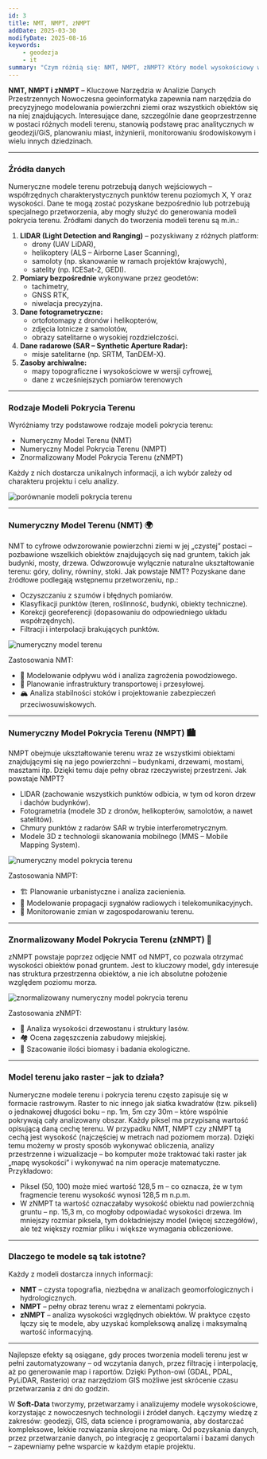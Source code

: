 ```yaml
---
id: 3
title: NMT, NMPT, zNMPT
addDate: 2025-03-30
modifyDate: 2025-08-16
keywords:
    - geodezja
    - it
summary: "Czym różnią się: NMT, NMPT, zNMPT? Który model wysokościowy wybrać do konkretnego zadania?"
---
```


**NMT, NMPT i zNMPT** – Kluczowe Narzędzia w Analizie Danych Przestrzennych
Nowoczesna geoinformatyka zapewnia nam narzędzia do precyzyjnego modelowania powierzchni ziemi oraz wszystkich obiektów się na niej znajdujących. Interesujące dane, szczególnie dane geoprzestrzenne w postaci różnych modeli terenu, stanowią podstawę prac analitycznych w geodezji/GiS, planowaniu miast, inżynierii, monitorowaniu środowiskowym i wielu innych dziedzinach.

________________________________________

### Źródła danych
Numeryczne modele terenu potrzebują danych wejściowych – współrzędnych charakterystycznych punktów terenu poziomych X, Y oraz wysokości. Dane te mogą zostać pozyskane bezpośrednio lub potrzebują specjalnego przetworzenia, aby mogły służyć do generowania modeli pokrycia terenu. Źródłami danych do tworzenia modeli terenu są m.in.:
1. **LIDAR (Light Detection and Ranging)** – pozyskiwany z różnych platform:
    - drony (UAV LiDAR),
    - helikoptery (ALS – Airborne Laser Scanning),
    - samoloty (np. skanowanie w ramach projektów krajowych),
    - satelity (np. ICESat-2, GEDI).
2. **Pomiary bezpośrednie** wykonywane przez geodetów:
    - tachimetry,
    - GNSS RTK,
    - niwelacja precyzyjna.
3. **Dane fotogrametryczne:**
    - ortofotomapy z dronów i helikopterów,
    - zdjęcia lotnicze z samolotów,
    - obrazy satelitarne o wysokiej rozdzielczości.
4. **Dane radarowe (SAR – Synthetic Aperture Radar):**
    - misje satelitarne (np. SRTM, TanDEM-X).
5. **Zasoby archiwalne:**
    - mapy topograficzne i wysokościowe w wersji cyfrowej,
    - dane z wcześniejszych pomiarów terenowych
________________________________________

### Rodzaje Modeli Pokrycia Terenu
Wyróżniamy trzy podstawowe rodzaje modeli pokrycia terenu:
- Numeryczny Model Terenu (NMT)
- Numeryczny Model Pokrycia Terenu (NMPT)
- Znormalizowany Model Pokrycia Terenu (zNMPT)

Każdy z nich dostarcza unikalnych informacji, a ich wybór zależy od charakteru projektu i celu analizy.

![porównanie modeli pokrycia terenu](/images/blog/images/3/compare_terrain_models.jpg)

________________________________________

### Numeryczny Model Terenu (NMT) 🌍
NMT to cyfrowe odwzorowanie powierzchni ziemi w jej „czystej” postaci – pozbawione wszelkich obiektów znajdujących się nad gruntem, takich jak budynki, mosty, drzewa. Odwzorowuje wyłącznie naturalne ukształtowanie terenu: góry, doliny, równiny, stoki.
Jak powstaje NMT?
Pozyskane dane źródłowe podlegają wstępnemu przetworzeniu, np.:
- Oczyszczaniu z szumów i błędnych pomiarów.
- Klasyfikacji punktów (teren, roślinność, budynki, obiekty techniczne).
- Korekcji georeferencji (dopasowaniu do odpowiedniego układu współrzędnych).
- Filtracji i interpolacji brakujących punktów.

![numeryczny model terenu](/images/blog/images/3/dtm.jpg)

Zastosowania NMT:
- 🌊 Modelowanie odpływu wód i analiza zagrożenia powodziowego.
- 🚧 Planowanie infrastruktury transportowej i przesyłowej.
- 🏔️ Analiza stabilności stoków i projektowanie zabezpieczeń przeciwosuwiskowych.
________________________________________
### Numeryczny Model Pokrycia Terenu (NMPT) 🏙️
NMPT obejmuje ukształtowanie terenu wraz ze wszystkimi obiektami znajdującymi się na jego powierzchni – budynkami, drzewami, mostami, masztami itp. Dzięki temu daje pełny obraz rzeczywistej przestrzeni.
Jak powstaje NMPT?
- LIDAR (zachowanie wszystkich punktów odbicia, w tym od koron drzew i dachów budynków).
- Fotogrametria (modele 3D z dronów, helikopterów, samolotów, a nawet satelitów).
- Chmury punktów z radarów SAR w trybie interferometrycznym.
- Modele 3D z technologii skanowania mobilnego (MMS – Mobile Mapping System).

![numeryczny model pokrycia terenu](/images/blog/images/3/dsm.jpg)

Zastosowania NMPT:
- 🏗️ Planowanie urbanistyczne i analiza zacienienia.
- 📡 Modelowanie propagacji sygnałów radiowych i telekomunikacyjnych.
- 🌾 Monitorowanie zmian w zagospodarowaniu terenu.
________________________________________
### Znormalizowany Model Pokrycia Terenu (zNMPT) 🌲
zNMPT powstaje poprzez odjęcie NMT od NMPT, co pozwala otrzymać wysokości obiektów ponad gruntem. Jest to kluczowy model, gdy interesuje nas struktura przestrzenna obiektów, a nie ich absolutne położenie względem poziomu morza.

![znormalizowany numeryczny model pokrycia terenu](/images/blog/images/3/ndsm.jpg)


Zastosowania zNMPT:
- 🌳 Analiza wysokości drzewostanu i struktury lasów.
- 🏘️ Ocena zagęszczenia zabudowy miejskiej.
- 🍃 Szacowanie ilości biomasy i badania ekologiczne.
________________________________________
### Model terenu jako raster – jak to działa?
Numeryczne modele terenu i pokrycia terenu często zapisuje się w formacie rastrowym.
Raster to nic innego jak siatka kwadratów (tzw. pikseli) o jednakowej długości boku – np. 1m, 5m czy 30m – które wspólnie pokrywają cały analizowany obszar.
Każdy piksel ma przypisaną wartość opisującą daną cechę terenu.
W przypadku NMT, NMPT czy zNMPT tą cechą jest wysokość (najczęściej w metrach nad poziomem morza).
Dzięki temu możemy w prosty sposób wykonywać obliczenia, analizy przestrzenne i wizualizacje – bo komputer może traktować taki raster jak „mapę wysokości” i wykonywać na nim operacje matematyczne.
Przykładowo:
- Piksel (50, 100) może mieć wartość 128,5 m – co oznacza, że w tym fragmencie terenu wysokość wynosi 128,5 m n.p.m.
- W zNMPT ta wartość oznaczałaby wysokość obiektu nad powierzchnią gruntu – np. 15,3 m, co mogłoby odpowiadać wysokości drzewa.
Im mniejszy rozmiar piksela, tym dokładniejszy model (więcej szczegółów), ale też większy rozmiar pliku i większe wymagania obliczeniowe.

________________________________________

### Dlaczego te modele są tak istotne?
Każdy z modeli dostarcza innych informacji:
- **NMT** – czysta topografia, niezbędna w analizach geomorfologicznych i hydrologicznych.
- **NMPT** – pełny obraz terenu wraz z elementami pokrycia.
- **zNMPT** – analiza wysokości względnych obiektów.
W praktyce często łączy się te modele, aby uzyskać kompleksową analizę i maksymalną wartość informacyjną.

________________________________________
Najlepsze efekty są osiągane, gdy proces tworzenia modeli terenu jest w pełni zautomatyzowany – od wczytania danych, przez filtrację i interpolację, aż po generowanie map i raportów. Dzięki Python-owi (GDAL, PDAL, PyLiDAR, Rasterio) oraz narzędziom GIS możliwe jest skrócenie czasu przetwarzania z dni do godzin.

W **Soft-Data** tworzymy, przetwarzamy i analizujemy modele wysokościowe, korzystając z nowoczesnych technologii i źródeł danych. Łączymy wiedzę z zakresów: geodezji, GIS, data science i programowania, aby dostarczać kompleksowe, lekkie rozwiązania skrojone na miarę.
Od pozyskania danych, przez przetwarzanie danych, po integrację z geoportalami i bazami danych – zapewniamy pełne wsparcie w każdym etapie projektu.

